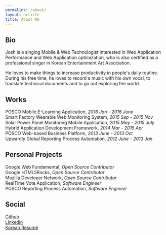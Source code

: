 ```yaml
---
permalink: /about/
layout: article
title: About Me
---
```


## Bio
Josh is a singing Mobile & Web Technologist interested in Web Application Performance and Web Application optimization, who is also certified as a professional singer in Korean Entertainment Art Association.

He loves to make things to increase productivity in people's daily routine. During his free time, he loves to record a music with his own vocal, to translate technical documents and to go out exploring the world.

## Works
POSCO Mobile E-Learning Application, *2016 Jan - 2016 June* <br>
Smart Factory Wearable Web Monitoring System, *2015 Sep - 2015 Nov* <br>
Solar Power Panel Monitoring Mobile Application, *2015 May - 2015 July* <br>
Hybrid Application Development Framework, *2014 Mar - 2015 Apr* <br>
POSCO Web-based Business Platform, *2013 June - 2013 Oct* <br>
Upwardly Global Reporting Process Automation, *2012 June - 2013 Jan*

## Personal Projects
Google Web Fundamental, *Open Source Contributor* <br>
Google HTML5Rocks, *Open Source Contributor* <br>
Mozilla Developer Network, *Open Source Contributor* <br>
RealTime Vote Application, *Software Engineer* <br>
POSCO Reporting Process Automation, *Software Engineer*

## Social
[Github](https://github.com/joshua1988) <br>
[Linkedin](https://kr.linkedin.com/in/gihyojoshuajang) <br>
[Korean Resume](joshuajangresume.herokuapp.com) <br>
